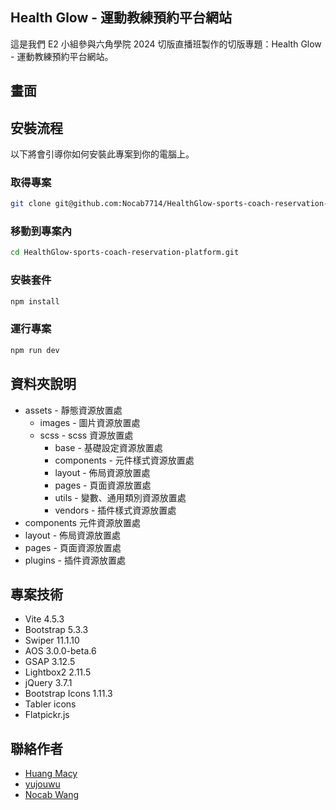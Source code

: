 ## Health Glow - 運動教練預約平台網站

這是我們 E2 小組參與六角學院 2024 切版直播班製作的切版專題：Health Glow - 運動教練預約平台網站。

## 畫面

## 安裝流程

以下將會引導你如何安裝此專案到你的電腦上。

### 取得專案

```bash
git clone git@github.com:Nocab7714/HealthGlow-sports-coach-reservation-platform.git
```

### 移動到專案內

```bash
cd HealthGlow-sports-coach-reservation-platform.git
```

### 安裝套件

```bash
npm install
```

### 運行專案

```bash
npm run dev
```

## 資料夾說明

- assets - 靜態資源放置處
  - images - 圖片資源放置處
  - scss - scss 資源放置處
    - base - 基礎設定資源放置處
    - components - 元件樣式資源放置處
    - layout - 佈局資源放置處
    - pages - 頁面資源放置處
    - utils - 變數、通用類別資源放置處
    - vendors - 插件樣式資源放置處
- components 元件資源放置處
- layout - 佈局資源放置處
- pages - 頁面資源放置處
- plugins - 插件資源放置處

## 專案技術

- Vite 4.5.3
- Bootstrap 5.3.3
- Swiper 11.1.10
- AOS 3.0.0-beta.6
- GSAP 3.12.5
- Lightbox2 2.11.5
- jQuery 3.7.1
- Bootstrap Icons 1.11.3
- Tabler icons
- Flatpickr.js

## 聯絡作者

- [Huang Macy](https://github.com/macy1215)
- [yujouwu](https://github.com/yujouwu)
- [Nocab Wang](https://github.com/Nocab7714)